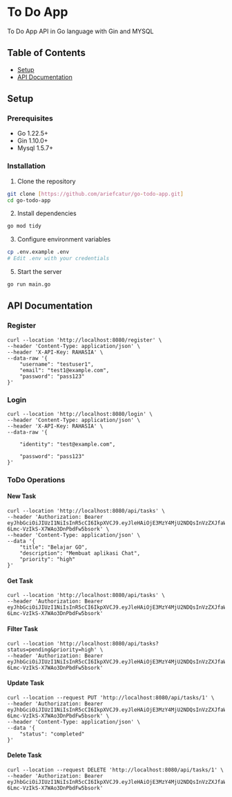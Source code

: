 # To Do App

To Do App API in Go language with Gin and MYSQL 

## Table of Contents
- [Setup](#setup)
- [API Documentation](#api-documentation)

## Setup

### Prerequisites
- Go 1.22.5+
- Gin 1.10.0+
- Mysql 1.5.7+

### Installation

1. Clone the repository
```bash
git clone [https://github.com/ariefcatur/go-todo-app.git]
cd go-todo-app
```

2. Install dependencies
```bash
go mod tidy
```

3. Configure environment variables
```bash
cp .env.example .env
# Edit .env with your credentials
```

5. Start the server
```bash
go run main.go
```

## API Documentation

### Register

```
curl --location 'http://localhost:8080/register' \
--header 'Content-Type: application/json' \
--header 'X-API-Key: RAHASIA' \
--data-raw '{
    "username": "testuser1",
    "email": "test1@example.com",
    "password": "pass123"
}'
```


### Login

```
curl --location 'http://localhost:8080/login' \
--header 'Content-Type: application/json' \
--header 'X-API-Key: RAHASIA' \
--data-raw '{
    
    "identity": "test@example.com",
    
    "password": "pass123"
}'
```


### ToDo Operations

#### New Task

```
curl --location 'http://localhost:8080/api/tasks' \
--header 'Authorization: Bearer eyJhbGciOiJIUzI1NiIsInR5cCI6IkpXVCJ9.eyJleHAiOjE3MzY4MjU2NDQsInVzZXJfaWQiOjR9.sDRJq8PQfajl-6Lmc-VzIkS-X7WAo3DnPbdFw5bsork' \
--header 'Content-Type: application/json' \
--data '{
    "title": "Belajar GO",
    "description": "Membuat aplikasi Chat",
    "priority": "high"
}'
```


#### Get Task

```
curl --location 'http://localhost:8080/api/tasks' \
--header 'Authorization: Bearer eyJhbGciOiJIUzI1NiIsInR5cCI6IkpXVCJ9.eyJleHAiOjE3MzY4MjU2NDQsInVzZXJfaWQiOjR9.sDRJq8PQfajl-6Lmc-VzIkS-X7WAo3DnPbdFw5bsork'
```


#### Filter Task

```
curl --location 'http://localhost:8080/api/tasks?status=pending&priority=high' \
--header 'Authorization: Bearer eyJhbGciOiJIUzI1NiIsInR5cCI6IkpXVCJ9.eyJleHAiOjE3MzY4MjU2NDQsInVzZXJfaWQiOjR9.sDRJq8PQfajl-6Lmc-VzIkS-X7WAo3DnPbdFw5bsork'
```


#### Update Task

```
curl --location --request PUT 'http://localhost:8080/api/tasks/1' \
--header 'Authorization: Bearer eyJhbGciOiJIUzI1NiIsInR5cCI6IkpXVCJ9.eyJleHAiOjE3MzY4MjU2NDQsInVzZXJfaWQiOjR9.sDRJq8PQfajl-6Lmc-VzIkS-X7WAo3DnPbdFw5bsork' \
--header 'Content-Type: application/json' \
--data '{
    "status": "completed"
}'
```


#### Delete Task

```
curl --location --request DELETE 'http://localhost:8080/api/tasks/1' \
--header 'Authorization: Bearer eyJhbGciOiJIUzI1NiIsInR5cCI6IkpXVCJ9.eyJleHAiOjE3MzY4MjU2NDQsInVzZXJfaWQiOjR9.sDRJq8PQfajl-6Lmc-VzIkS-X7WAo3DnPbdFw5bsork'
```

